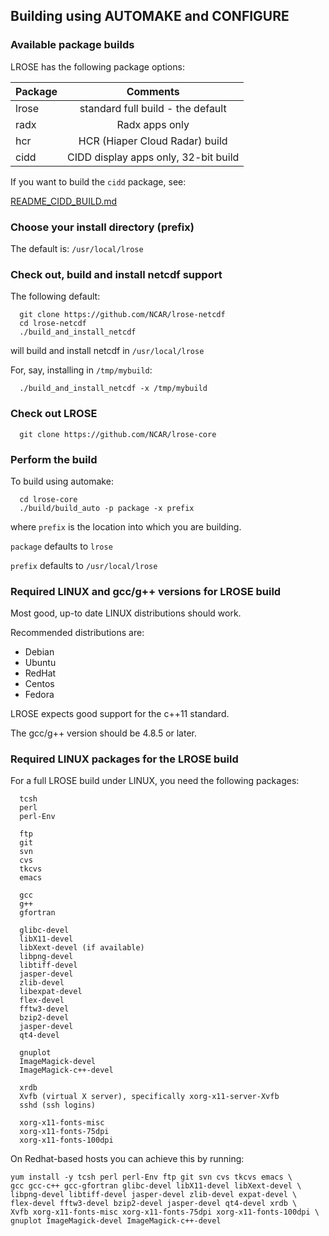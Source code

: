 ## Building using AUTOMAKE and CONFIGURE

### Available package builds

LROSE has the following package options:

| Package       | Comments      |
| ------------- |:-------------:|
| lrose         | standard full build - the default |
| radx          | Radx apps only |
| hcr           | HCR (Hiaper Cloud Radar) build |
| cidd          | CIDD display apps only, 32-bit build |

If you want to build the `cidd` package, see:

  [README_CIDD_BUILD.md](./README_CIDD_BUILD.md)

### Choose your install directory (prefix)

The default is: `/usr/local/lrose`

### Check out, build and install netcdf support

The following default:

```
  git clone https://github.com/NCAR/lrose-netcdf
  cd lrose-netcdf
  ./build_and_install_netcdf
```

will build and install netcdf in `/usr/local/lrose`

For, say, installing in `/tmp/mybuild`:

```
  ./build_and_install_netcdf -x /tmp/mybuild
```

### Check out LROSE

```
  git clone https://github.com/NCAR/lrose-core
```

<!---
### Install the makefile tree

The `make` application can use files named either `Makefile` or `makefile`.

The lower-case version takes preference.

The codebase contains, by default, upper-case Makefiles throughout the tree. These are **NOT** appropriate for the build.

To get the correct build, you must install the lower-case makefiles relevant to the package you want to build.

To install the makefiles for the **lrose** standard package, perform the following:

```
  cd lrose-core/codebase
  ./make_bin/install_package_makefiles.py
```
This is equivalent to the following

```
  ./make_bin/install_package_makefiles.py --package lrose
```

If you want to perform a package-specific build, you can specify that on the command line.

As an example, for the **radx** distribtion, run the following:

```
  ./make_bin/install_package_makefiles.py --package radx
```

--->

### Perform the build

To build using automake:

```
  cd lrose-core
  ./build/build_auto -p package -x prefix
```

where `prefix` is the location into which you are building.

`package` defaults to `lrose`

`prefix` defaults to `/usr/local/lrose`


### Required LINUX and gcc/g++ versions for LROSE build

Most good, up-to date LINUX distributions should work.

Recommended distributions are:

  * Debian
  * Ubuntu
  * RedHat
  * Centos
  * Fedora

LROSE expects good support for the c++11 standard.

The gcc/g++ version should be 4.8.5 or later.

### Required LINUX packages for the LROSE build

For a full LROSE build under LINUX, you need the following packages:

```
  tcsh
  perl
  perl-Env

  ftp
  git
  svn
  cvs
  tkcvs
  emacs

  gcc
  g++
  gfortran

  glibc-devel
  libX11-devel
  libXext-devel (if available)
  libpng-devel
  libtiff-devel
  jasper-devel
  zlib-devel
  libexpat-devel
  flex-devel
  fftw3-devel
  bzip2-devel
  jasper-devel
  qt4-devel

  gnuplot
  ImageMagick-devel
  ImageMagick-c++-devel

  xrdb
  Xvfb (virtual X server), specifically xorg-x11-server-Xvfb
  sshd (ssh logins)

  xorg-x11-fonts-misc
  xorg-x11-fonts-75dpi
  xorg-x11-fonts-100dpi
```

On Redhat-based hosts you can achieve this by running:

```
yum install -y tcsh perl perl-Env ftp git svn cvs tkcvs emacs \
gcc gcc-c++ gcc-gfortran glibc-devel libX11-devel libXext-devel \
libpng-devel libtiff-devel jasper-devel zlib-devel expat-devel \
flex-devel fftw3-devel bzip2-devel jasper-devel qt4-devel xrdb \
Xvfb xorg-x11-fonts-misc xorg-x11-fonts-75dpi xorg-x11-fonts-100dpi \
gnuplot ImageMagick-devel ImageMagick-c++-devel
```


